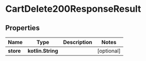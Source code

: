 
# CartDelete200ResponseResult

## Properties
| Name | Type | Description | Notes |
| ------------ | ------------- | ------------- | ------------- |
| **store** | **kotlin.String** |  |  [optional] |



